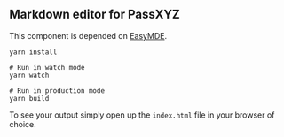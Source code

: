 ## Markdown editor for PassXYZ

This component is depended on [EasyMDE](https://github.com/Ionaru/easy-markdown-editor).

```shell
yarn install

# Run in watch mode
yarn watch

# Run in production mode
yarn build 
```

To see your output simply open up the `index.html` file in your browser of choice.